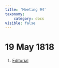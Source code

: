 ```yaml
---
title: 'Meeting 94'
taxonomy:
    category: docs
visible: false
---
```


# 19 May 1818

1. [Editorial](editorial)  
